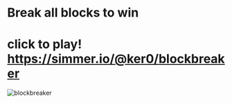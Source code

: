 # Break all blocks to win
# click to play! https://simmer.io/@ker0/blockbreaker
![blockbreaker](https://user-images.githubusercontent.com/72260733/113206043-8d8c9280-9249-11eb-969d-ab3b28692219.png)
